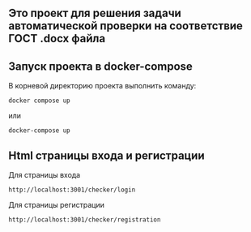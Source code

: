 ## Это проект для решения задачи автоматической проверки на соответствие ГОСТ .docx файла

## Запуск проекта в docker-compose
В корневой директорию проекта выполнить команду:
```
docker compose up
```
или
```
docker-compose up
```
## Html страницы входа и регистрации
Для страницы входа
```
http://localhost:3001/checker/login
```
Для страницы регистрации
```
http://localhost:3001/checker/registration
```
